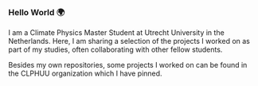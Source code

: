 ### Hello World 🌍

I am a Climate Physics Master Student at Utrecht University in the Netherlands. Here, I am sharing a selection of the projects I worked on as part of my studies, often collaborating with other fellow students.

Besides my own repositories, some projects I worked on can be found in the CLPHUU organization which I have pinned.

<!--
**bennet21/bennet21** is a ✨ _special_ ✨ repository because its `README.md` (this file) appears on your GitHub profile.

Here are some ideas to get you started:

- 🔭 I’m currently working on ...
- 🌱 I’m currently learning ...
- 👯 I’m looking to collaborate on ...
- 🤔 I’m looking for help with ...
- 💬 Ask me about ...
- 📫 How to reach me: ...
- 😄 Pronouns: ...
- ⚡ Fun fact: ...
-->
